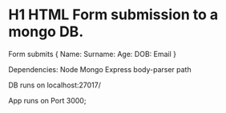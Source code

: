 # H1 HTML Form submission to a mongo DB.

Form submits {
            Name:
            Surname:
            Age:
            DOB:
            Email
            }


Dependencies: Node
              Mongo
              Express
              body-parser
              path 



DB runs on localhost:27017/

App runs on Port 3000;

